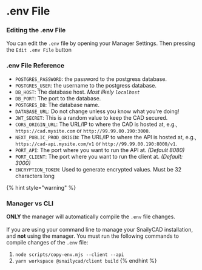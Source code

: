 # .env File

### Editing the .env File

You can edit the `.env` file by opening your Manager Settings. Then pressing the `Edit .env File` button

### .env File Reference

* `POSTGRES_PASSWORD`: the password to the postgress database.
* `POSTGRES_USER`: the username to the postgress database.
* `DB_HOST`: The database host. _Most likely `localhost`_
* `DB_PORT`: The port to the database.
* `POSTGRES_DB`: The database name.
* `DATABASE_URL`: Do not change unless you know what you're doing!
* `JWT_SECRET`: This is a random value to keep the CAD secured.
* `CORS_ORIGIN_URL`: The URL/IP to where the CAD is hosted at, e.g., `https://cad.mysite.com` or `http://99.99.00.190:3000`.
* `NEXT_PUBLIC_PROD_ORIGIN`: The URL/IP to where the API is hosted at, e.g., `https://cad-api.mysite.com/v1` or `http://99.99.00.190:8000/v1`.
* `PORT_API`: The port where you want to run the API at. _(Default 8080)_
* `PORT_CLIENT`: The port where you want to run the client at. _(Default: 3000)_
* `ENCRYPTION_TOKEN`: Used to generate encrypted values. Must be 32 characters long

{% hint style="warning" %}
### Manager vs CLI

**ONLY** the manager will automatically compile the `.env` file changes.\
\
If you are using your command line to manage your SnailyCAD installation, and **not** using the manager. You must run the following commands to compile changes of the `.env` file:

1. `node scripts/copy-env.mjs --client --api`
2. `yarn workspace @snailycad/client build`
{% endhint %}

